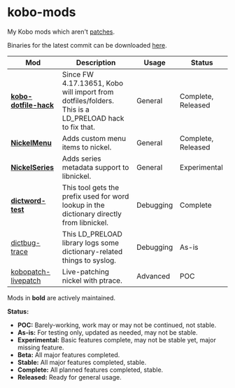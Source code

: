 # kobo-mods
My Kobo mods which aren't [patches](https://github.com/pgaskin/kobopatch-patches/releases/latest).

Binaries for the latest commit can be downloaded [here](https://ci.appveyor.com/project/pgaskin/kobo-mods/build/artifacts).

| Mod | Description | Usage | Status |
| --- | --- | --- | --- |
| **[kobo-dotfile-hack](./kobo-dotfile-hack)** | Since FW 4.17.13651, Kobo will import from dotfiles/folders. This is a LD_PRELOAD hack to fix that. | General | Complete, Released |
| **[NickelMenu](https://go.pgaskin.net/kobo/nm)** | Adds custom menu items to nickel. | General | Complete, Released |
| **[NickelSeries](./NickelSeries)** | Adds series metadata support to libnickel. | General | Experimental |
| **[dictword-test](./dictword-test)** | This tool gets the prefix used for word lookup in the dictionary directly from libnickel. | Debugging | Complete |
| [dictbug-trace](./dictbug-trace) | This LD_PRELOAD library logs some dictionary-related things to syslog. | Debugging | As-is |
| [kobopatch-livepatch](./kobopatch-livepatch) | Live-patching nickel with ptrace. | Advanced | POC |

Mods in **bold** are actively maintained.

**Status:**
- **POC:** Barely-working, work may or may not be continued, not stable.
- **As-is:** For testing only, updated as needed, may not be stable.
- **Experimental:** Basic features complete, may not be stable yet, major missing feature.
- **Beta:** All major features completed.
- **Stable:** All major features completed, stable.
- **Complete:** All planned features completed, stable.
- **Released:** Ready for general usage.
